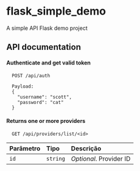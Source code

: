 # flask_simple_demo


A simple API Flask demo project


## API documentation

#### Authenticate and get valid token

```http
  POST /api/auth

  Payload:
  {
    "username": "scott",
    "password": "cat"
  }
```



#### Returns one or more providers

```http
  GET /api/providers/list/<id>
```

| Parâmetro   | Tipo       | Descrição                                   |
| :---------- | :--------- | :------------------------------------------ |
| `id`      | `string` | *Optional*. Provider ID |

